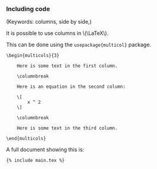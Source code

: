 ### Including code

(Keywords: columns, side by side,)

It is possible to use columns in \\(\LaTeX\\).

This can be done using the `usepackage{multicol}` package.

```language-latex
\begin{multicols}{3}

    Here is some text in the first column.

    \columnbreak

    Here is an equation in the second column:

    \[
        x ^ 2
    \]

    \columnbreak

    Here is some text in the third column.

\end{multicols}
```

A full document showing this is:

```language-latex
{% include main.tex %}
```
